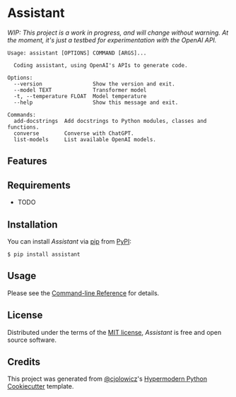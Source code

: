 # Assistant

_WIP: This project is a work in progress, and will change without warning.
At the moment, it's just a testbed for experimentation with the OpenAI API._

```
Usage: assistant [OPTIONS] COMMAND [ARGS]...

  Coding assistant, using OpenAI's APIs to generate code.

Options:
  --version                Show the version and exit.
  --model TEXT             Transformer model
  -t, --temperature FLOAT  Model temperature
  --help                   Show this message and exit.

Commands:
  add-docstrings  Add docstrings to Python modules, classes and functions.
  converse        Converse with ChatGPT.
  list-models     List available OpenAI models.
```

## Features

## Requirements

- TODO

## Installation

You can install _Assistant_ via [pip] from [PyPI]:

```console
$ pip install assistant
```

## Usage

Please see the [Command-line Reference] for details.

## License

Distributed under the terms of the [MIT license][license],
_Assistant_ is free and open source software.

## Credits

This project was generated from [@cjolowicz]'s [Hypermodern Python Cookiecutter] template.

[@cjolowicz]: https://github.com/cjolowicz
[pypi]: https://pypi.org/
[hypermodern python cookiecutter]: https://github.com/cjolowicz/cookiecutter-hypermodern-python
[file an issue]: https://github.com/stefansm/assistant/issues
[pip]: https://pip.pypa.io/

<!-- github-only -->

[license]: https://github.com/stefansm/assistant/blob/main/LICENSE
[command-line reference]: https://assistant.readthedocs.io/en/latest/usage.html
